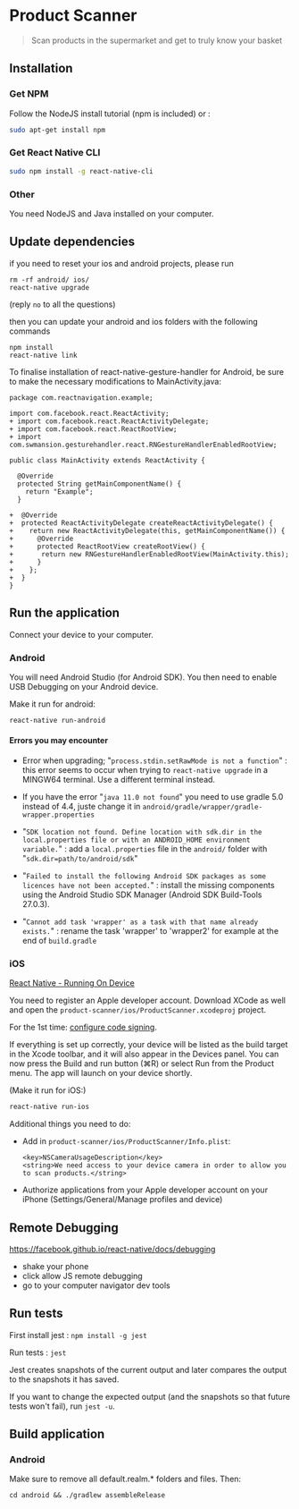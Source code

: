 # Product Scanner

> Scan products in the supermarket and get to truly know your basket

## Installation

### Get NPM

Follow the NodeJS install tutorial (npm is included) or :
```bash
sudo apt-get install npm
```

### Get React Native CLI
```bash
sudo npm install -g react-native-cli
```

### Other

You need NodeJS and Java installed on your computer.

## Update dependencies

if you need to reset your ios and android projects, please run

```
rm -rf android/ ios/
react-native upgrade
```
(reply `no` to all the questions)

then you can update your android and ios folders with the following commands

```
npm install
react-native link
```

To finalise installation of react-native-gesture-handler for Android, be sure to make the necessary modifications to MainActivity.java:

```
package com.reactnavigation.example;

import com.facebook.react.ReactActivity;
+ import com.facebook.react.ReactActivityDelegate;
+ import com.facebook.react.ReactRootView;
+ import com.swmansion.gesturehandler.react.RNGestureHandlerEnabledRootView;

public class MainActivity extends ReactActivity {

  @Override
  protected String getMainComponentName() {
    return "Example";
  }

+  @Override
+  protected ReactActivityDelegate createReactActivityDelegate() {
+    return new ReactActivityDelegate(this, getMainComponentName()) {
+      @Override
+      protected ReactRootView createRootView() {
+       return new RNGestureHandlerEnabledRootView(MainActivity.this);
+      }
+    };
+  }
}
```

## Run the application

Connect your device to your computer.

### Android

You will need Android Studio (for Android SDK).
You then need to enable USB Debugging on your Android device.

Make it run for android: 
```bash
react-native run-android
```

#### Errors you may encounter

- Error when upgrading; "`process.stdin.setRawMode is not a function`" : this error seems to occur when trying to `react-native upgrade` in a MINGW64 terminal. Use a different terminal instead.

- If you have the error "`java 11.0 not found`" you need to use gradle 5.0 instead of 4.4, juste change it in `android/gradle/wrapper/gradle-wrapper.properties`

- "`SDK location not found. Define location with sdk.dir in the local.properties file or with an ANDROID_HOME environment variable.`" : add a `local.properties` file in the `android/` folder with "`sdk.dir=path/to/android/sdk`"

- "`Failed to install the following Android SDK packages as some licences have not been accepted.`" : install the missing components using the Android Studio SDK Manager (Android SDK Build-Tools 27.0.3).

- "`Cannot add task 'wrapper' as a task with that name already exists.`" : rename the task 'wrapper' to 'wrapper2' for example at the end of `build.gradle`


### iOS

[React Native - Running On Device](https://facebook.github.io/react-native/docs/running-on-device.html)

You need to register an Apple developer account.
Download XCode as well and open the `product-scanner/ios/ProductScanner.xcodeproj` project.

For the 1st time: [configure code signing](https://facebook.github.io/react-native/docs/running-on-device.html#2-configure-code-signing).

If everything is set up correctly, your device will be listed as the build target in the Xcode toolbar, and it will also appear in the Devices panel. You can now press the Build and run button (⌘R) or select Run from the Product menu. The app will launch on your device shortly.

(Make it run for iOS:)
```bash
react-native run-ios
```

Additional things you need to do:

- Add in `product-scanner/ios/ProductScanner/Info.plist`:
  ```
  <key>NSCameraUsageDescription</key>
  <string>We need access to your device camera in order to allow you to scan products.</string>
  ```
  
- Authorize applications from your Apple developer account on your iPhone (Settings/General/Manage profiles and device)

## Remote Debugging

https://facebook.github.io/react-native/docs/debugging

- shake your phone
- click allow JS remote debugging
- go to your computer navigator dev tools


## Run tests

First install jest : `npm install -g jest`

Run tests : `jest`

Jest creates snapshots of the current output and later compares the output to the snapshots it has saved. 

If you want to change the expected output (and the snapshots so that future tests won't fail), run `jest -u`.


## Build application

### Android

Make sure to remove all default.realm.* folders and files. Then:

```
cd android && ./gradlew assembleRelease
```